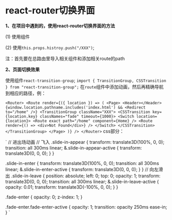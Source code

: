 # react-router切换界面

**1、在项目中遇到的，使用react-router切换界面的方法**

(1) 使用<Link>组件

(2) 使用`this.props.histroy.push("/XXX")`;

注：首先要在总路由里导入相关组件和添加相关route的path

**2、页面切换效果**

使用组件`react-transition-group`;
`
import { TransitionGroup, CSSTransition } from "react-transition-group";
`
在`route`组件中添加动画，然后再精确导航到相应的路径，例：

`
<Router>
        <Route render={({ location }) => (
            <Page>
                <Header></Header>
                {window.location.pathname.includes('index.html') && <Redirect to="/home" />}
                <TransitionGroup className="XXX">
                    <CSSTransition key={location.key} classNames="fade" timeout={1000}>
                        <Switch location={location}>
                            <Route exact path="/home" component={Home} />
                            <Route render={() => <div>Not Found</div>} />
                        </Switch>
                    </CSSTransition>
                </TransitionGroup>
            </Page>
        )}
        />
    </Router>
`
css部分：

`
// 进出场动画
// 飞入
.slide-in-appear {
    transform: translate3D(100%, 0, 0);
    transition: all 300ms linear;
    &.slide-in-appear-active {
        transform: translate3D(0, 0, 0);
    }
}

.slide-in-enter {
    transform: translate3D(100%, 0, 0);
    transition: all 300ms linear;
    &.slide-in-enter-active {
        transform: translate3D(0, 0, 0);
    }
} // 向左滑出
.slide-in-leave {
    position: absolute;
    left: 0;
    top: 0;
    opacity: 1;
    transform: translate3D(0, 0, 0);
    transition: all 300ms linear;
    &.slide-in-leave-active {
        opacity: 0.01;
        transform: translate3D(-100%, 0, 0);
    }
}

.fade-enter {
    opacity: 0;
    z-index: 1;
}

.fade-enter.fade-enter-active {
    opacity: 1;
    transition: opacity 250ms ease-in;
}
`
